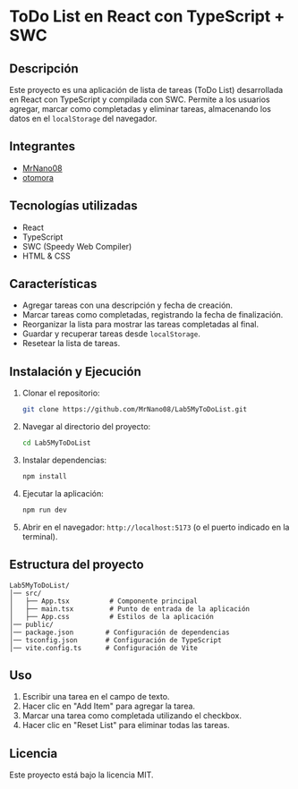 # ToDo List en React con TypeScript + SWC

## Descripción
Este proyecto es una aplicación de lista de tareas (ToDo List) desarrollada en React con TypeScript y compilada con SWC. Permite a los usuarios agregar, marcar como completadas y eliminar tareas, almacenando los datos en el `localStorage` del navegador.

## Integrantes
- [MrNano08](https://github.com/MrNano08)
- [otomora](https://github.com/otomora)

## Tecnologías utilizadas
- React
- TypeScript
- SWC (Speedy Web Compiler)
- HTML & CSS

## Características
- Agregar tareas con una descripción y fecha de creación.
- Marcar tareas como completadas, registrando la fecha de finalización.
- Reorganizar la lista para mostrar las tareas completadas al final.
- Guardar y recuperar tareas desde `localStorage`.
- Resetear la lista de tareas.

## Instalación y Ejecución
1. Clonar el repositorio:
   ```bash
   git clone https://github.com/MrNano08/Lab5MyToDoList.git
   ```
2. Navegar al directorio del proyecto:
   ```bash
   cd Lab5MyToDoList
   ```
3. Instalar dependencias:
   ```bash
   npm install
   ```
4. Ejecutar la aplicación:
   ```bash
   npm run dev
   ```
5. Abrir en el navegador: `http://localhost:5173` (o el puerto indicado en la terminal).

## Estructura del proyecto
```
Lab5MyToDoList/
│── src/
│   ├── App.tsx          # Componente principal
│   ├── main.tsx         # Punto de entrada de la aplicación
│   ├── App.css          # Estilos de la aplicación
│── public/
│── package.json        # Configuración de dependencias
│── tsconfig.json       # Configuración de TypeScript
│── vite.config.ts      # Configuración de Vite
```

## Uso
1. Escribir una tarea en el campo de texto.
2. Hacer clic en "Add Item" para agregar la tarea.
3. Marcar una tarea como completada utilizando el checkbox.
4. Hacer clic en "Reset List" para eliminar todas las tareas.

## Licencia
Este proyecto está bajo la licencia MIT.

